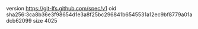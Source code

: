 version https://git-lfs.github.com/spec/v1
oid sha256:3ca8b36e3f98654d1e3a8f25bc296841b6545531a12ec9bf8779a01adcb62099
size 4025
